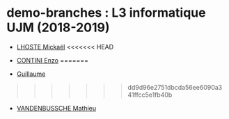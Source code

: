 # demo-branches : L3 informatique UJM (2018-2019)

* [LHOSTE Mickaël](students/mlhoste.md "Mickaël LHOSTE, mlhoste pour les intimes...")
<<<<<<< HEAD


* [CONTINI Enzo](students/econtini.md "Enzo CONTINI, zizou pour les intimes...")
=======
* [Guillaume](students/guillaume.md "")
>>>>>>> dd9d96e2751dbcda56ee6090a341ffcc5e1fb40b

* [VANDENBUSSCHE Mathieu](students/mvandenbussche.md "Je suis un poisson, je mange des algues")